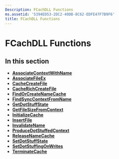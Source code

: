 ```yaml
---
Description: FCachDLL Functions
ms.assetid: '5394ED53-2DC2-40DB-8C62-EDFE47F7B9F6'
title: FCachDLL Functions
---
```


# FCachDLL Functions

## In this section

-   [**AssociateContextWithName**](-associatecontextwithname.md)
-   [**AssociateFileEx**](-associatefileex.md)
-   [**CacheCreateFile**](-cachecreatefile.md)
-   [**CacheRichCreateFile**](-cacherichcreatefile.md)
-   [**FindOrCreateNameCache**](-findorcreatenamecache.md)
-   [**FindSyncContextFromName**](-findsynccontextfromname.md)
-   [**GetDotStuffState**](-getdotstuffstate.md)
-   [**GetFileSizeFromContext**](-getfilesizefromcontext.md)
-   [**InitializeCache**](-initializecache.md)
-   [**InsertFile**](-insertfile.md)
-   [**InvalidateName**](-invalidatename.md)
-   [**ProduceDotStuffedContext**](-producedotstuffedcontext.md)
-   [**ReleaseNameCache**](-releasenamecache.md)
-   [**SetDotStuffState**](-setdotstuffstate.md)
-   [**SetDotStuffingOnWrites**](-setdotstuffingonwrites.md)
-   [**TerminateCache**](-terminatecache.md)

 

 



